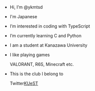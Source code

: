 - Hi, I’m @ykmtsd
- I'm Japanese
- I’m interested in coding with TypeScript
- I’m currently learning C and Python
- I am a student at Kanazawa University
- I like playing games

  VALORANT, R6S, Minecraft etc.

- This is the club I belong to

  Twitter[KUeST](https://twitter.com/kanazawaesports)

<!---
ykmtsd/ykmtsd is a ✨ special ✨ repository because its `README.md` (this file) appears on your GitHub profile.
You can click the Preview link to take a look at your changes.
--->
